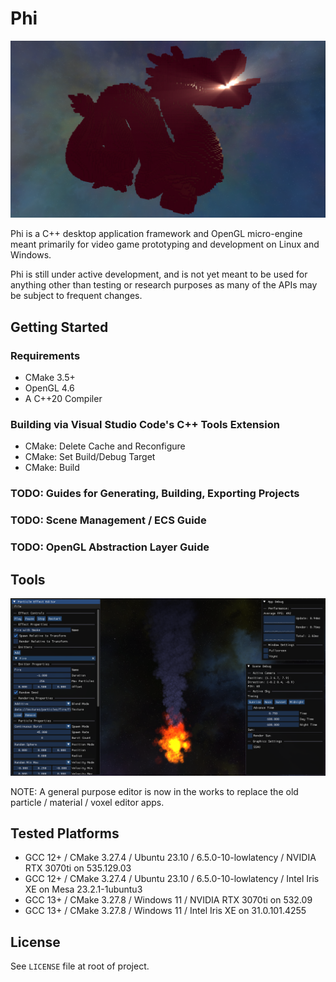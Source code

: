 # Phi

![voxel_screenshot.png](https://github.com/Chestnut45/phi/blob/main/screenshots/voxel_screenshot.png)

Phi is a C++ desktop application framework and OpenGL micro-engine meant primarily for video game prototyping and development on Linux and Windows.

Phi is still under active development, and is not yet meant to be used for anything other than testing or research purposes as many of the APIs may be subject to frequent changes.

## Getting Started

### Requirements

- CMake 3.5+
- OpenGL 4.6
- A C++20 Compiler

### Building via Visual Studio Code's C++ Tools Extension

- CMake: Delete Cache and Reconfigure
- CMake: Set Build/Debug Target
- CMake: Build

### TODO: Guides for Generating, Building, Exporting Projects

### TODO: Scene Management / ECS Guide

### TODO: OpenGL Abstraction Layer Guide

## Tools

![effect_editor_screenshot.png](https://github.com/Chestnut45/phi/blob/main/screenshots/effect_editor_screenshot.png)

NOTE: A general purpose editor is now in the works to replace the old particle / material / voxel editor apps.

## Tested Platforms

- GCC 12+ / CMake 3.27.4 / Ubuntu 23.10 / 6.5.0-10-lowlatency / NVIDIA RTX 3070ti on 535.129.03
- GCC 12+ / CMake 3.27.4 / Ubuntu 23.10 / 6.5.0-10-lowlatency / Intel Iris XE on Mesa 23.2.1-1ubuntu3
- GCC 13+ / CMake 3.27.8 / Windows 11 / NVIDIA RTX 3070ti on 532.09
- GCC 13+ / CMake 3.27.8 / Windows 11 / Intel Iris XE on 31.0.101.4255

## License

See `LICENSE` file at root of project.